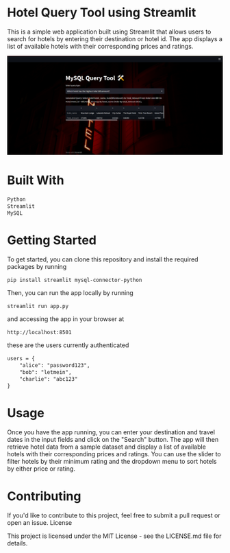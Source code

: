 # Hotel Query Tool using Streamlit

This is a simple web application built using Streamlit that allows users to search for hotels by entering their destination or hotel id. The app displays a list of available hotels with their corresponding prices and ratings.

![My Image](SS/dashboard.png)

# Built With

    Python
    Streamlit
    MySQL

# Getting Started

To get started, you can clone this repository and install the required packages by running 

    pip install streamlit mysql-connector-python 

Then, you can run the app locally by running 

    streamlit run app.py 

and accessing the app in your browser at 

    http://localhost:8501

these are the users currently authenticated

    users = {
        "alice": "password123",
        "bob": "letmein",
        "charlie": "abc123"
    }

# Usage

Once you have the app running, you can enter your destination and travel dates in the input fields and click on the "Search" button. The app will then retrieve hotel data from a sample dataset and display a list of available hotels with their corresponding prices and ratings. You can use the slider to filter hotels by their minimum rating and the dropdown menu to sort hotels by either price or rating.

# Contributing

If you'd like to contribute to this project, feel free to submit a pull request or open an issue.
License

This project is licensed under the MIT License - see the LICENSE.md file for details.